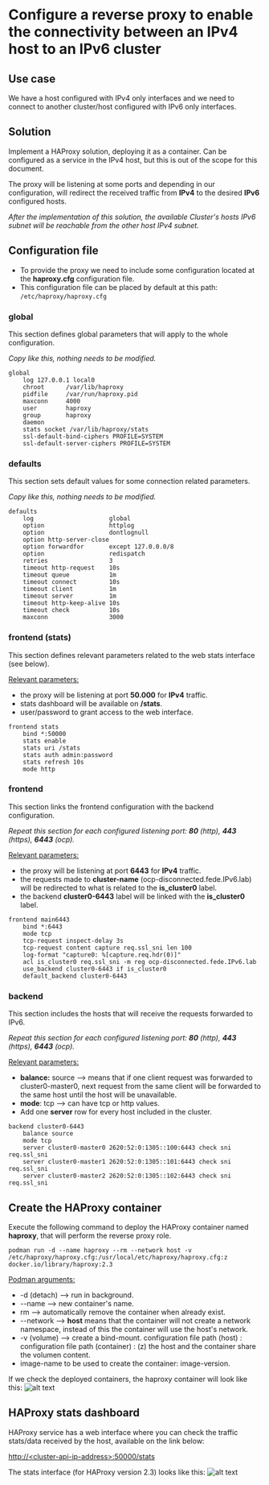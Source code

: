 # Configure a reverse proxy to enable the connectivity between an IPv4 host to an IPv6 cluster

## Use case
We have a host configured with IPv4 only interfaces and we need to connect to another cluster/host configured with IPv6 only interfaces.


## Solution
Implement a HAProxy solution, deploying it as a container. Can be configured as a service in the IPv4 host, but this is out of the scope for this document.

The proxy will be listening at some ports and depending in our configuration, will redirect the received traffic from **IPv4** to the desired **IPv6** configured hosts.

_After the implementation of this solution, the available Cluster's hosts IPv6 subnet will be reachable from the other host IPv4 subnet._


## Configuration file
* To provide the proxy we need to include some configuration located at the **haproxy.cfg** configuration file.
* This configuration file can be placed by default at this path:
```/etc/haproxy/haproxy.cfg```

### global
This section defines global parameters that will apply to the whole configuration.

_Copy like this, nothing needs to be modified._
```
global
    log 127.0.0.1 local0 
    chroot      /var/lib/haproxy
    pidfile     /var/run/haproxy.pid
    maxconn     4000
    user        haproxy
    group       haproxy
    daemon
    stats socket /var/lib/haproxy/stats
    ssl-default-bind-ciphers PROFILE=SYSTEM
    ssl-default-server-ciphers PROFILE=SYSTEM
```

### defaults
This section sets default values for some connection related parameters.

_Copy like this, nothing needs to be modified._
```
defaults
    log                     global
    option                  httplog
    option                  dontlognull
    option http-server-close
    option forwardfor       except 127.0.0.0/8
    option                  redispatch
    retries                 3
    timeout http-request    10s
    timeout queue           1m
    timeout connect         10s
    timeout client          1m
    timeout server          1m
    timeout http-keep-alive 10s
    timeout check           10s
    maxconn                 3000
```

### frontend (stats)
This section defines relevant parameters related to the web stats interface (see below).

<ins>Relevant parameters:</ins>
* the proxy will be listening at port **50.000** for **IPv4** traffic.
* stats dashboard will be available on **/stats**.
* user/password to grant access to the web interface.
```
frontend stats 
    bind *:50000
    stats enable
    stats uri /stats
    stats auth admin:password
    stats refresh 10s
    mode http
```

### frontend
This section links the frontend configuration with the backend configuration.

_Repeat this section for each configured listening port: **80** (http), **443** (https), **6443** (ocp)._

<ins>Relevant parameters:</ins>
* the proxy will be listening at port **6443** for **IPv4** traffic.
* the requests made to **cluster-name** (ocp-disconnected.fede.IPv6.lab) will be redirected to what is related to the **is_cluster0** label.
* the backend **cluster0-6443** label will be linked with the **is_cluster0** label.
```
frontend main6443
    bind *:6443
    mode tcp
    tcp-request inspect-delay 3s
    tcp-request content capture req.ssl_sni len 100
    log-format "capture0: %[capture.req.hdr(0)]"
    acl is_cluster0 req.ssl_sni -m reg ocp-disconnected.fede.IPv6.lab
    use_backend cluster0-6443 if is_cluster0
    default_backend cluster0-6443
```

### backend
This section includes the hosts that will receive the requests forwarded to IPv6.

_Repeat this section for each configured listening port: **80** (http), **443** (https), **6443** (ocp)._

<ins>Relevant parameters:</ins>
* **balance:** source --> means that if one client request was forwarded to cluster0-master0, next request from the same client will be forwarded to the same host until the host will be unavailable.
* **mode**: tcp --> can have tcp or http values.
* Add one **server** row for every host included in the cluster.
```
backend cluster0-6443
    balance source
    mode tcp
    server cluster0-master0 2620:52:0:1305::100:6443 check sni req.ssl_sni
    server cluster0-master1 2620:52:0:1305::101:6443 check sni req.ssl_sni
    server cluster0-master2 2620:52:0:1305::102:6443 check sni req.ssl_sni
```


## Create the HAProxy container
Execute the following command to deploy the HAProxy container named **haproxy**, that will perform the reverse proxy role.

```
podman run -d --name haproxy --rm --network host -v /etc/haproxy/haproxy.cfg:/usr/local/etc/haproxy/haproxy.cfg:z docker.io/library/haproxy:2.3
```

<ins>Podman arguments:</ins>
* -d (detach) --> run in background.
* --name --> new container's name.
* rm -->  automatically remove the container when already exist.
* --network --> **host** means that the container will not create a network namespace, instead of this the container will use the host's network.
* -v (volume) --> create a bind-mount. configuration file path (host) : configuration file path (container) : (z) the host and the container share the volumen content.
* image-name to be used to create the container: image-version.


If we check the deployed containers, the haproxy container will look like this:
![alt text](./docs/haproxy-container.png "haproxy container")


## HAProxy stats dashboard
HAProxy service has a web interface where you can check the traffic stats/data received by the host, available on the link below:

[http://\<cluster-api-ip-address>\:50000/stats](http://<cluster-api-ip-address>:50000/stats)


The stats interface (for HAProxy version 2.3) looks like this:
![alt text](./docs/haproxy-dashboard.png "haproxy dashboard")
